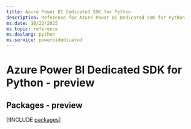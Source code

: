 ```yaml
---
title: Azure Power BI Dedicated SDK for Python
description: Reference for Azure Power BI Dedicated SDK for Python
ms.date: 10/22/2025
ms.topic: reference
ms.devlang: python
ms.service: powerbidedicated
---
```

# Azure Power BI Dedicated SDK for Python - preview
## Packages - preview
[!INCLUDE [packages](power-bi-dedicated-index.md)]